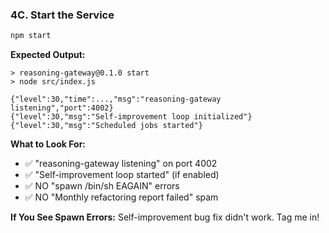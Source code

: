 ### **4C. Start the Service**

```bash
npm start
```

**Expected Output:**

```
> reasoning-gateway@0.1.0 start
> node src/index.js

{"level":30,"time":...,"msg":"reasoning-gateway listening","port":4002}
{"level":30,"msg":"Self-improvement loop initialized"}
{"level":30,"msg":"Scheduled jobs started"}
```

**What to Look For:**

- ✅ "reasoning-gateway listening" on port 4002
- ✅ "Self-improvement loop started" (if enabled)
- ✅ NO "spawn /bin/sh EAGAIN" errors
- ✅ NO "Monthly refactoring report failed" spam

**If You See Spawn Errors:** Self-improvement bug fix didn't work. Tag me in!
